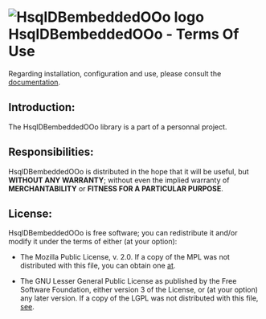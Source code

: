 # ![HsqlDBembeddedOOo logo](https://prrvchr.github.io/HsqlDBembeddedOOo/img/HsqlDBembeddedOOo.png) HsqlDBembeddedOOo - Terms Of Use

Regarding installation, configuration and use, please consult the [documentation](https://prrvchr.github.io/HsqlDBembeddedOOo/).

## Introduction:

The HsqlDBembeddedOOo library is a part of a personnal project.

## Responsibilities:

HsqlDBembeddedOOo is distributed in the hope that it will be useful, but **WITHOUT ANY WARRANTY**; without even the implied warranty of **MERCHANTABILITY** or **FITNESS FOR A PARTICULAR PURPOSE**.

## License:

HsqlDBembeddedOOo is free software; you can redistribute it and/or modify it under the terms of either (at your option):

- The Mozilla Public License, v. 2.0. If a copy of the MPL was not distributed with this file, you can obtain one [at](http://mozilla.org/MPL/2.0/).

- The GNU Lesser General Public License as published by the Free Software Foundation, either version 3 of the License, or (at your option) any later version. If a copy of the LGPL was not distributed with this file, [see](http://www.gnu.org/licenses/).
